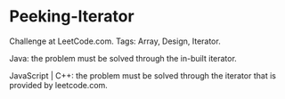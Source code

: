 # Peeking-Iterator
Challenge at LeetCode.com. Tags: Array, Design, Iterator.

Java: the problem must be solved through the in-built iterator.

JavaScript | C++: the problem must be solved through the iterator that is provided by leetcode.com.
